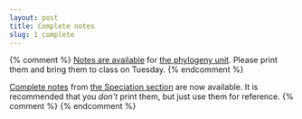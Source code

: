```yaml
---
layout: post
title: Complete notes
slug: 1_complete
---
```


{% comment %} 
[Notes are available](/materials/phylogeny.handouts.pdf) for [the phylogeny unit](/phylogeny.html). Please print them and bring them to class on Tuesday.
{% endcomment %} 

[Complete notes](/materials/speciation.complete.pdf) from [the Speciation section](/speciation.html) are now available. It is recommended that you _don't_ print them, but just use them for reference.
{% comment %} 
{% endcomment %} 
